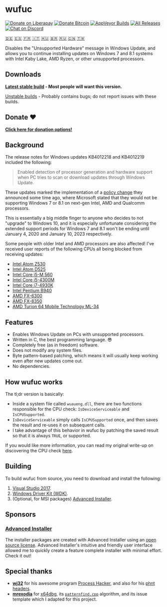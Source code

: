 # wufuc
[![Donate on Liberapay](https://cdn.rawgit.com/zeffy/wufuc/badges/liberapay.svg)](https://liberapay.com/zeffy)
[![Donate Bitcoin](https://cdn.rawgit.com/zeffy/wufuc/badges/bitcoin.svg)](https://admin.gear.mycelium.com/gateways/3554/orders/new)
[![AppVeyor Builds](https://img.shields.io/appveyor/ci/zeffy/wufuc.svg?logo=appveyor&style=flat-square)][AppVeyor]
[![All Releases](https://img.shields.io/github/downloads/zeffy/wufuc/total.svg?style=flat-square)][Latest]
[![Chat on Discord](https://img.shields.io/discord/421524706043101194.svg?label=discord&logo=discord&colorA=7078C2&colorB=7B81D8&style=flat-square)](https://discord.gg/G8PD2Wa)

[:de:] [:es:] [:fr:] [:it:] [:hungary:] [:brazil:] [:ru:] [:cn:] [:taiwan:]

Disables the "Unsupported Hardware" message in Windows Update, and allows you to continue installing updates on Windows 7 and 8.1 systems with Intel Kaby Lake, AMD Ryzen, or other unsupported processors.

## Downloads 

**[Latest stable build][Latest] - Most people will want this version.**

[Unstable builds][AppVeyor] - Probably contains bugs; do not report issues with these builds.

## Donate :heart:

[**Click here for donation options!**](https://github.com/zeffy/wufuc/blob/micro/DONATE.md)

## Background

The release notes for Windows updates KB4012218 and KB4012219 included the following:

> Enabled detection of processor generation and hardware support when PC tries to scan or download updates through Windows Update.

These updates marked the implementation of a [policy change](https://blogs.windows.com/windowsexperience/2016/01/15/windows-10-embracing-silicon-innovation/) they announced some time ago, where Microsoft stated that they would not be supporting Windows 7 or 8.1 on next-gen Intel, AMD and Qualcomm processors.

This is essentially a big middle finger to anyone who decides to not "upgrade" to Windows 10,
and it is especially unfortunate considering the extended support periods for Windows 7 and 8.1 won't be ending until January 4, 2020 and January 10, 2023 respectively.

Some people with older Intel and AMD processors are also affected! I've received user reports of the following CPUs all being blocked from receiving updates:

- [Intel Atom Z530](https://github.com/zeffy/wufuc/issues/7)
- [Intel Atom D525](https://github.com/zeffy/wufuc/issues/34)
- [Intel Core i5-M 560](https://github.com/zeffy/wufuc/issues/23)
- [Intel Core i5-4300M](https://github.com/zeffy/wufuc/issues/24)
- [Intel Core i7-4930K](https://github.com/zeffy/wufuc/issues/126)
- [Intel Pentium B940](https://github.com/zeffy/wufuc/issues/63)
- [AMD FX-6300](https://github.com/zeffy/wufuc/issues/135#issuecomment-367054217)
- [AMD FX-8350](https://github.com/zeffy/wufuc/issues/32)
- [AMD Turion 64 Mobile Technology ML-34](https://github.com/zeffy/wufuc/issues/80)

## Features

- Enables Windows Update on PCs with unsupported processors.
- Written in C, the best programming language. :sunglasses:
- Completely free (as in freedom) software.
- Does not modify any system files.
- Byte pattern-based patching, which means it will usually keep working even after new updates come out.
- No dependencies.

## How wufuc works

The tl;dr version is basically:

* Inside a system file called `wuaueng.dll`, there are two functions responsible for the CPU check: `IsDeviceServiceable` and `IsCPUSupported`.
* `IsDeviceServiceable` simply calls `IsCPUSupported` once, and then saves the result and re-uses it on subsequent calls.
* I take advantage of this behavior in wufuc by patching the saved result so that it is always `TRUE`, or supported.

If you would like more information, you can read my original write-up on discovering the CPU check [here](https://github.com/zeffy/wufuc/tree/old-kb4012218-19).


## Building

To build wufuc from source, you need to download and install the following:

1. [Visual Studio 2017](https://www.visualstudio.com/).
2. [Windows Driver Kit (WDK)](https://docs.microsoft.com/en-us/windows-hardware/drivers/download-the-wdk).
3. (Optional, for MSI packages) [Advanced Installer](https://www.advancedinstaller.com/).

## Sponsors

### [Advanced Installer](https://www.advancedinstaller.com/)

The installer packages are created with Advanced Installer using an [open source license](https://www.advancedinstaller.com/free-license.html). 
Advanced Installer's intuitive and friendly user interface allowed me to quickly create a feature complete installer with minimal effort. Check it out!

## Special thanks

- [**wj32**](https://github.com/wj32) for his awesome program [Process Hacker](https://github.com/processhacker2/processhacker), and also for his [phnt headers](https://github.com/processhacker2/processhacker/tree/master/phnt).
- [**mrexodia**](https://github.com/mrexodia) for [x64dbg](https://github.com/x64dbg/x64dbg), its [`patternfind.cpp`](https://github.com/x64dbg/x64dbg/blob/development/src/dbg/patternfind.cpp) algorithm, and its issue template which I adapted for this project.

[Latest]: https://github.com/zeffy/wufuc/releases/latest
[AppVeyor]: https://ci.appveyor.com/project/zeffy/wufuc
[:de:]: https://github.com/zeffy/wufuc/wiki/README-(Deutsch)
[:es:]: https://github.com/zeffy/wufuc/wiki/README-(Espa%C3%B1ol)
[:fr:]: https://github.com/zeffy/wufuc/wiki/README-(Fran%C3%A7ais)
[:it:]: https://github.com/zeffy/wufuc/wiki/README-(Italiano)
[:hungary:]: https://github.com/zeffy/wufuc/wiki/README-(Magyar)
[:brazil:]: https://github.com/zeffy/wufuc/wiki/README-(Portugu%C3%AAs-Brasileiro)
[:ru:]: https://github.com/zeffy/wufuc/wiki/README-(%D1%80%D1%83%D1%81%D1%81%D0%BA%D0%B8%D0%B9)
[:cn:]: https://github.com/zeffy/wufuc/wiki/README-(%E7%AE%80%E4%BD%93%E4%B8%AD%E6%96%87)
[:taiwan:]: https://github.com/zeffy/wufuc/wiki/README-(%E7%B9%81%E9%AB%94%E4%B8%AD%E6%96%87)
